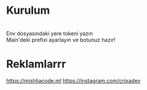 # Kurulum
<br>Env dosyasındaki yere tokeni yazın
<br>Main'deki prefixi ayarlayın ve botunuz hazır!

# Reklamlarrr
https://mishliacode.ml
https://instagram.com/crixadev
